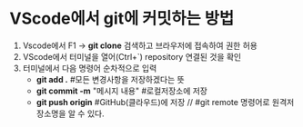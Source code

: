 # VScode에서 git에 커밋하는 방법
1. Vscode에서 F1 -> __git clone__ 검색하고 브라우저에 접속하여 권한 허용
2. VScode에서 터미널을 열어(Ctrl+`) repository 연결된 것을 확인
3. 터미널에서 다음 명령어 순차적으로 입력
    * __git add .__ #모든 변경사항을 저장하겠다는 뜻
    * __git commit -m__ "메시지 내용" #로컬저장소에 저장
    * __git push origin__ #GitHub(클라우드)에 저장 // #git remote 명령어로 원격저장소명을 알 수 있다.

